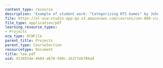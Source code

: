 ```yaml
---
content_type: resource
description: 'Example of student work: "Categorizing RTS Games" by John Lee.'
file: https://ol-ocw-studio-app-qa.s3.amazonaws.com/courses/cms-600-videogame-theory-and-analysis-fall-2007/4136554e4b84a670590c16377eb704ad_lee.pdf
file_type: application/pdf
learning_resource_types:
- Projects
ocw_type: OCWFile
parent_title: Projects
parent_type: CourseSection
resourcetype: Document
title: lee.pdf
uid: 4136554e-4b84-a670-590c-16377eb704ad
---
```

